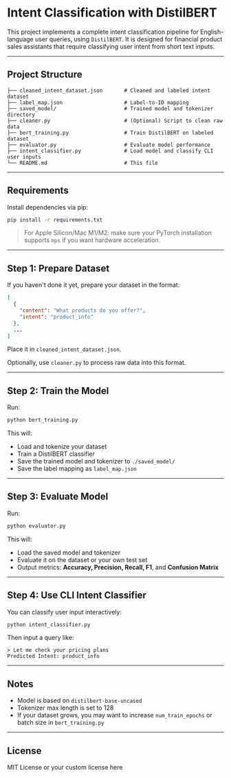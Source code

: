 # Intent Classification with DistilBERT

This project implements a complete intent classification pipeline for English-language user queries, using `DistilBERT`. It is designed for financial product sales assistants that require classifying user intent from short text inputs.

---

## Project Structure

```
├── cleaned_intent_dataset.json       # Cleaned and labeled intent dataset
├── label_map.json                    # Label-to-ID mapping
├── saved_model/                      # Trained model and tokenizer directory
├── cleaner.py                        # (Optional) Script to clean raw data
├── bert_training.py                  # Train DistilBERT on labeled dataset
├── evaluator.py                      # Evaluate model performance
├── intent_classifier.py              # Load model and classify CLI user inputs
└── README.md                         # This file
```

---

## Requirements

Install dependencies via pip:

```bash
pip install -r requirements.txt
```


>  For Apple Silicon/Mac M1/M2: make sure your PyTorch installation supports `mps` if you want hardware acceleration.

---

## Step 1: Prepare Dataset

If you haven't done it yet, prepare your dataset in the format:

```json
[
  {
    "content": "What products do you offer?",
    "intent": "product_info"
  },
  ...
]
```

Place it in `cleaned_intent_dataset.json`.

Optionally, use `cleaner.py` to process raw data into this format.

---

##  Step 2: Train the Model

Run:

```bash
python bert_training.py
```

This will:
- Load and tokenize your dataset
- Train a DistilBERT classifier
- Save the trained model and tokenizer to `./saved_model/`
- Save the label mapping as `label_map.json`

---

##  Step 3: Evaluate Model

Run:

```bash
python evaluator.py
```

This will:
- Load the saved model and tokenizer
- Evaluate it on the dataset or your own test set
- Output metrics: **Accuracy, Precision, Recall, F1**, and **Confusion Matrix**

---

##  Step 4: Use CLI Intent Classifier

You can classify user input interactively:

```bash
python intent_classifier.py
```

Then input a query like:

```
> Let me check your pricing plans
Predicted Intent: product_info
```

---

##  Notes

- Model is based on `distilbert-base-uncased`
- Tokenizer max length is set to 128
- If your dataset grows, you may want to increase `num_train_epochs` or batch size in `bert_training.py`


---

##  License

MIT License or your custom license here